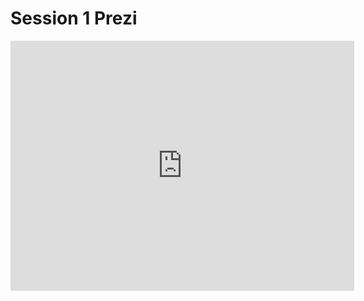 # Session 1 Prezi

<iframe id="iframe_container" frameborder="0" webkitallowfullscreen="" mozallowfullscreen="" allowfullscreen="" allow="autoplay; fullscreen" width="550" height="400" src="https://prezi.com/embed/paj-d7mgtdil/?bgcolor=ffffff&amp;lock_to_path=0&amp;autoplay=0&amp;autohide_ctrls=0&amp;landing_data=bHVZZmNaNDBIWnNjdEVENDRhZDFNZGNIUE43MHdLNWpsdFJLb2ZHanI0a2FYQUpFc1p0bVZwbXppZTlxTVA5bUZRPT0&amp;landing_sign=lxCdT0iL_kO2gpAS0FZlrfzp0FK7G3f8LzrwKv4XFAE"></iframe>

